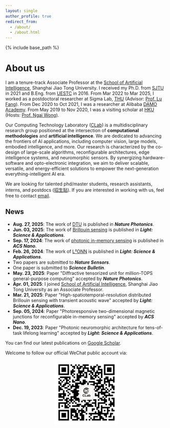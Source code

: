 ```yaml
---
layout: single
author_profile: true
redirect_from:
  - /about/
  - /about.html
---
```


{% include base_path %}

# About us

I am a tenure-track Associate Professor at the [School of Artificial Intelligence](https://soai.sjtu.edu.cn/cn/facultydetails/zzjs/chengyuan), Shanghai Jiao Tong University. I received my Ph.D. from [SJTU](https://dmne.sjtu.edu.cn/dmne/) in 2021 and B.Eng. from [UESTC](https://www.ese.uestc.edu.cn/) in 2016. From Mar 2022 to Mar 2025, I worked as a postdoctoral researcher at Sigma Lab, [THU](https://www.ee.tsinghua.edu.cn/) (Advisor: [Prof. Lu Fang](https://www.luvision.net/)). From Dec 2020 to Oct 2021, I was a researcher at Alibaba [DAMO Academy](https://damo.alibaba.com/). From May 2019 to Nov 2020, I was a visiting scholar at [HKU](https://www.eee.hku.hk/) (Hosts: [Prof. Ngai Wong](https://www.eee.hku.hk/~nwong/)).

Our Computing Technology Laboratory ([CLab](/people/)) is a multidisciplinary research group positioned at the intersection of **computational methodologies** and **artificial intelligence**. We are dedicated to advancing the frontiers of AI applications, including computer vision, large models, embodied intelligence, and more. Our research is characterized by the co-design of large-scale algorithms, reconfigurable architectures, edge intelligence systems, and neuromorphic sensors. By synergizing hardware-software and opto-electronic integration, we aim to deliver scalable, versatile, and energy-efficient solutions to empower the next-generation everything-intelligent AI era.

We are looking for talented phd/master students, research assistants, interns, and postdocs ([招生贴](/position/)). If you are interested in working with us, feel free to contact [email](mailto:cyuan328@sjtu.edu.cn).

## News

- **Aug. 27, 2025**: The work of [DTU](https://www.nature.com/articles/s41566-025-01749-3) is published in ***Nature Photonics***.
- **Jun. 03, 2025**: The work of [Brillouin sensing](https://www.nature.com/articles/s41377-025-01848-4) is published in ***Light: Science & Applications***.
- **Sep. 17, 2024**: The work of [photonic in-memory sensing](https://pubs.acs.org/doi/abs/10.1021/acsnano.4c09735) is published in ***ACS Nano***.
- **Feb. 26, 2024**: The work of [L²ONN](https://www.nature.com/articles/s41377-024-01395-4) is published in ***Light: Science & Applications***.
- Two papers are submitted to ***Nature Sensors***.
- One paper is submitted to ***Science Bulletin***.
- **May. 23, 2025**: Paper "Diffractive tensorized unit for million-TOPS general-purpose computing" accepted by ***Nature Photonics***.
- **Apr. 01, 2025**: I joined [School of Artificial Intelligence](https://soai.sjtu.edu.cn/cn/facultydetails/zzjs/chengyuan), Shanghai Jiao Tong University as an Associate Professor.
- **Mar. 21, 2025**: Paper "High-spatiotemporal-resolution distributed Brillouin sensing with transient acoustic wave" accepted by ***Light: Science & Applications***.
- **Sep. 05, 2024**: Paper "Photoresponsive two-dimensional magnetic junctions for reconfigurable in-memory sensing" accepted by ***ACS Nano***.
- **Dec. 19, 2023**: Paper "Photonic neuromorphic architecture for tens-of-task lifelong learning" accepted by ***Light: Science & Applications***.

You can find our latest publications on [Google Scholar](https://scholar.google.com/citations?user=XJLW5xMAAAAJ&hl=zh-CN). 

Welcome to follow our official WeChat public account via:

<div style="text-align: center;">
  <img src="/images/qrcode.png" alt="WeChat QR Code" style="width: 200px; height: 200px;">
</div>
